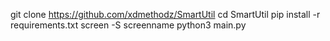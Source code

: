 git clone https://github.com/xdmethodz/SmartUtil
cd SmartUtil
pip install -r requirements.txt
screen -S screenname
python3 main.py
